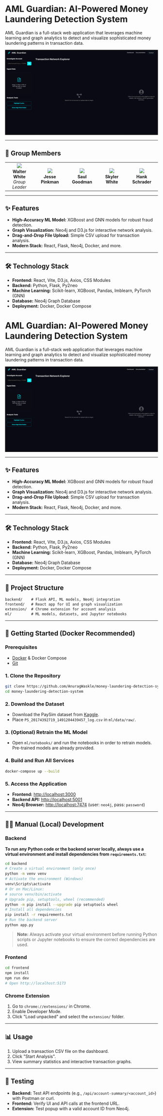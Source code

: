 # AML Guardian: AI-Powered Money Laundering Detection System

AML Guardian is a full-stack web application that leverages machine learning and graph analytics to detect and visualize sophisticated money laundering patterns in transaction data.

![AML Guardian Dashboard Screenshot](docs/AML_Guardian.png)

---

## 👥 Group Members

<table>
	<tr>
		<td align="center"><img src="https://placehold.co/100x100/0a0a14/00f2ff?text=W.W" width="80" /><br/><b>Walter White</b><br/><i>Group Leader</i></td>
		<td align="center"><img src="https://placehold.co/100x100/0a0a14/00f2ff?text=J.P" width="80" /><br/><b>Jesse Pinkman</b></td>
		<td align="center"><img src="https://placehold.co/100x100/0a0a14/00f2ff?text=S.G" width="80" /><br/><b>Saul Goodman</b></td>
		<td align="center"><img src="https://placehold.co/100x100/0a0a14/00f2ff?text=S.W" width="80" /><br/><b>Skyler White</b></td>
		<td align="center"><img src="https://placehold.co/100x100/0a0a14/00f2ff?text=H.S" width="80" /><br/><b>Hank Schrader</b></td>
	</tr>
</table>

---

## ✨ Features

- **High-Accuracy ML Model:** XGBoost and GNN models for robust fraud detection.
- **Graph Visualization:** Neo4j and D3.js for interactive network analysis.
- **Drag-and-Drop File Upload:** Simple CSV upload for transaction analysis.
- **Modern Stack:** React, Flask, Neo4j, Docker, and more.

---

## 🛠️ Technology Stack

- **Frontend:** React, Vite, D3.js, Axios, CSS Modules
- **Backend:** Python, Flask, Py2neo
- **Machine Learning:** Scikit-learn, XGBoost, Pandas, Imblearn, PyTorch (GNN)
- **Database:** Neo4j Graph Database
- **Deployment:** Docker, Docker Compose

# AML Guardian: AI-Powered Money Laundering Detection System

AML Guardian is a full-stack web application that leverages machine learning and graph analytics to detect and visualize sophisticated money laundering patterns in transaction data.

![AML Guardian Dashboard Screenshot](docs/AML_Guardian.png)

---

## ✨ Features

- **High-Accuracy ML Model:** XGBoost and GNN models for robust fraud detection.
- **Graph Visualization:** Neo4j and D3.js for interactive network analysis.
- **Drag-and-Drop File Upload:** Simple CSV upload for transaction analysis.
- **Modern Stack:** React, Flask, Neo4j, Docker, and more.

---

## 🛠️ Technology Stack

- **Frontend:** React, Vite, D3.js, Axios, CSS Modules
- **Backend:** Python, Flask, Py2neo
- **Machine Learning:** Scikit-learn, XGBoost, Pandas, Imblearn, PyTorch (GNN)
- **Database:** Neo4j Graph Database
- **Deployment:** Docker, Docker Compose

---

## 📁 Project Structure

```text
backend/    # Flask API, ML models, Neo4j integration
frontend/   # React app for UI and graph visualization
extension/  # Chrome extension for account analysis
ml/         # ML models, datasets, and Jupyter notebooks
```

---

## 🚀 Getting Started (Docker Recommended)

### Prerequisites

- [Docker](https://www.docker.com/get-started) & Docker Compose
- [Git](https://git-scm.com/)

### 1. Clone the Repository

```bash
git clone https://github.com/AnuragWaskle/money-laundering-detection-system.git
cd money-laundering-detection-system
```

### 2. Download the Dataset

- Download the PaySim dataset from [Kaggle](https://www.kaggle.com/datasets/ealaxi/paysim1).
- Place `PS_20174392719_1491204439457_log.csv` in `ml/data/raw/`.

### 3. (Optional) Retrain the ML Model

- Open `ml/notebooks/` and run the notebooks in order to retrain models. Pre-trained models are already provided.

### 4. Build and Run All Services

```bash
docker-compose up --build
```

### 5. Access the Application

- **Frontend:** [http://localhost:3000](http://localhost:3000)
- **Backend API:** [http://localhost:5001](http://localhost:5001)
- **Neo4j Browser:** [http://localhost:7474](http://localhost:7474) (user: `neo4j`, pass: `password`)

---

## 🧑‍💻 Manual (Local) Development

### Backend

**To run any Python code or the backend server locally, always use a virtual environment and install dependencies from `requirements.txt`:**

```bash
cd backend
# Create a virtual environment (only once)
python -m venv venv
# Activate the environment (Windows)
venv\Scripts\activate
# Or on Mac/Linux:
# source venv/bin/activate
# Upgrade pip, setuptools, wheel (recommended)
python -m pip install --upgrade pip setuptools wheel
# Install all dependencies
pip install -r requirements.txt
# Run the backend server
python app.py
```

> **Note:** Always activate your virtual environment before running Python scripts or Jupyter notebooks to ensure the correct dependencies are used.

### Frontend

```bash
cd frontend
npm install
npm run dev
# Open http://localhost:5173
```

### Chrome Extension

1. Go to `chrome://extensions/` in Chrome.
2. Enable Developer Mode.
3. Click "Load unpacked" and select the `extension/` folder.

---

## 📊 Usage

1. Upload a transaction CSV file on the dashboard.
2. Click "Start Analysis".
3. View summary statistics and interactive transaction graphs.

---

## 🧪 Testing

- **Backend:** Test API endpoints (e.g., `/api/account-summary/<account_id>`) with Postman or curl.
- **Frontend:** Verify UI and API calls at the frontend URL.
- **Extension:** Test popup with a valid account ID from Neo4j.

<!-- ---

## 📝 Notes

- Ensure Neo4j credentials are set in `backend/.env` if you override defaults.
- Replace placeholder icons in `extension/icons/` with your own PNGs (16x16, 48x48, 128x128).
- For large datasets, consider using Git LFS.

